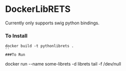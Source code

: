 # DockerLibRETS
Currently only supports swig python bindings.
### To Install
```
docker build -t pythonlibrets .
``
###To Run
```
docker run --name some-librets -d librets tail -f /dev/null
```
